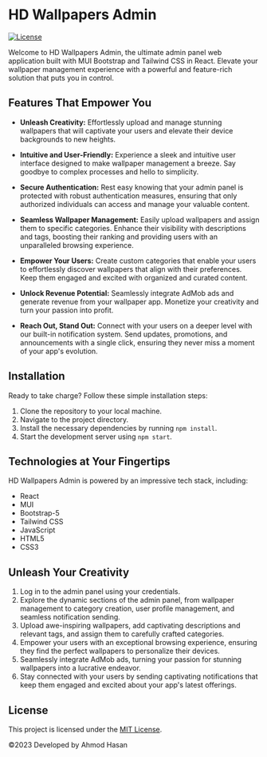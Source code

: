 # HD Wallpapers Admin

[![License](https://img.shields.io/badge/license-MIT-blue.svg)](LICENSE)

Welcome to HD Wallpapers Admin, the ultimate admin panel web application built with MUI Bootstrap and Tailwind CSS in React. Elevate your wallpaper management experience with a powerful and feature-rich solution that puts you in control.

## Features That Empower You

- **Unleash Creativity:** Effortlessly upload and manage stunning wallpapers that will captivate your users and elevate their device backgrounds to new heights.

- **Intuitive and User-Friendly:** Experience a sleek and intuitive user interface designed to make wallpaper management a breeze. Say goodbye to complex processes and hello to simplicity.

- **Secure Authentication:** Rest easy knowing that your admin panel is protected with robust authentication measures, ensuring that only authorized individuals can access and manage your valuable content.

- **Seamless Wallpaper Management:** Easily upload wallpapers and assign them to specific categories. Enhance their visibility with descriptions and tags, boosting their ranking and providing users with an unparalleled browsing experience.

- **Empower Your Users:** Create custom categories that enable your users to effortlessly discover wallpapers that align with their preferences. Keep them engaged and excited with organized and curated content.

- **Unlock Revenue Potential:** Seamlessly integrate AdMob ads and generate revenue from your wallpaper app. Monetize your creativity and turn your passion into profit.

- **Reach Out, Stand Out:** Connect with your users on a deeper level with our built-in notification system. Send updates, promotions, and announcements with a single click, ensuring they never miss a moment of your app's evolution.

## Installation

Ready to take charge? Follow these simple installation steps:

1. Clone the repository to your local machine.
2. Navigate to the project directory.
3. Install the necessary dependencies by running `npm install`.
4. Start the development server using `npm start`.

## Technologies at Your Fingertips

HD Wallpapers Admin is powered by an impressive tech stack, including:

- React
- MUI 
- Bootstrap-5
- Tailwind CSS
- JavaScript
- HTML5
- CSS3

## Unleash Your Creativity

1. Log in to the admin panel using your credentials.
2. Explore the dynamic sections of the admin panel, from wallpaper management to category creation, user profile management, and seamless notification sending.
3. Upload awe-inspiring wallpapers, add captivating descriptions and relevant tags, and assign them to carefully crafted categories.
4. Empower your users with an exceptional browsing experience, ensuring they find the perfect wallpapers to personalize their devices.
5. Seamlessly integrate AdMob ads, turning your passion for stunning wallpapers into a lucrative endeavor.
6. Stay connected with your users by sending captivating notifications that keep them engaged and excited about your app's latest offerings.


## License

This project is licensed under the [MIT License](LICENSE).

©2023 Developed by Ahmod Hasan
